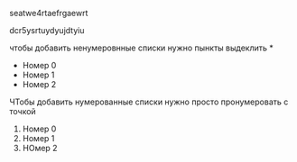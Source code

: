 seatwe4rtaefrgaewrt

dcr5ysrtuydyujdtyiu


чтобы добавить ненумеровнные списки нужно пынкты выдеклить *

* Номер 0
* Номер 1
* Номер 2

ЧТобы добавить нумерованные списки нужно просто пронумеровать с точкой

1. Номер 0
2. Номер 1
3. НОмер 2